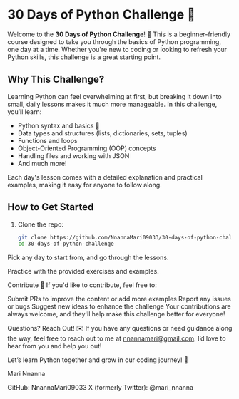 # 30 Days of Python Challenge 🚀

Welcome to the **30 Days of Python Challenge**! 🎉 This is a beginner-friendly course designed to take you through the basics of Python programming, one day at a time. Whether you're new to coding or looking to refresh your Python skills, this challenge is a great starting point.

## Why This Challenge?

Learning Python can feel overwhelming at first, but breaking it down into small, daily lessons makes it much more manageable. In this challenge, you’ll learn:
- Python syntax and basics 🐍
- Data types and structures (lists, dictionaries, sets, tuples)
- Functions and loops
- Object-Oriented Programming (OOP) concepts
- Handling files and working with JSON
- And much more!

Each day's lesson comes with a detailed explanation and practical examples, making it easy for anyone to follow along.

## How to Get Started

1. Clone the repo:
   ```bash
   git clone https://github.com/NnannaMari09033/30-days-of-python-challenge.git
   cd 30-days-of-python-challenge
Pick any day to start from, and go through the lessons.

Practice with the provided exercises and examples.

Contribute 🤝
If you'd like to contribute, feel free to:

Submit PRs to improve the content or add more examples
Report any issues or bugs
Suggest new ideas to enhance the challenge
Your contributions are always welcome, and they'll help make this challenge better for everyone!

Questions? Reach Out! ✉️
If you have any questions or need guidance along the way, feel free to reach out to me at nnannamari@gmail.com. I’d love to hear from you and help you out!

Let’s learn Python together and grow in our coding journey! 💪

Mari Nnanna

GitHub: NnannaMari09033
X (formerly Twitter): @mari_nnanna